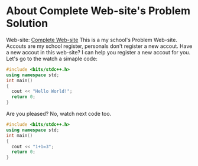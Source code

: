 # About Complete Web-site's Problem Solution
Web-site: [Complete Web-site](http://132.232.67.120)
This is a my school's Problem Web-site.
Accouts are my school register, personals don't register a new accout.
Have a new accout in this web-site? I can help you register a new accout for you.
Let's go to the watch a simaple code:
```cpp
#include <bits/stdc++.h>
using namespace std;
int main()
{
  cout << "Hello World!";
  return 0;
}
```
Are you pleased?
No, watch next code too.
```cpp
#include <bits/stdc++.h>
using namespace std;
int main()
{
  cout << "1+1=3";
  return 0;
}
```
